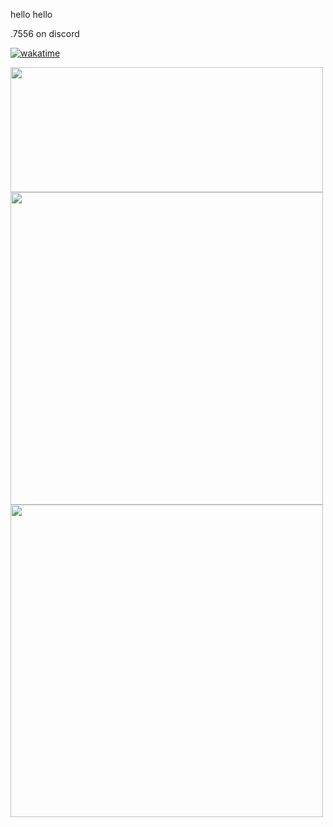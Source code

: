 hello hello

.7556 on discord

[![wakatime](https://wakatime.com/badge/user/031e2989-d7de-482e-b163-53be0a26f8aa.svg)](https://wakatime.com/@031e2989-d7de-482e-b163-53be0a26f8aa)

<a href="https://github.com/anuraghazra/github-readme-stats">
  <img align="center" width=500 height=200 src="https://github-readme-stats.vercel.app/api?username=DeCEll-1&show_icons=true&theme=radical&rank_icon=github&card_width=500" />
</a>
<br/>
<a href="https://github.com/anuraghazra/convoychat">
  <img align="center" width=500 src="https://github-readme-stats.vercel.app/api/top-langs/?username=DeCEll-1&layout=compact&exclude_repo=DeCEll-1.github.io,AngularOgreniyorum,ZEYTINYAG-SEVERIM,SecondBootstrapWebAppBootstrap,AnInterestingName,proje&size_weight=0.5&count_weight=0.5&langs_count=32&card_width=500"  />
</a>
<br/>
<a href="https://github.com/anuraghazra/convoychat">
  <img align="center" width=500  src="https://github-readme-stats.vercel.app/api/wakatime?username=DeCell"  />
</a>



<!---
DeCEll-1/DeCEll-1 is a ✨ special ✨ repository because its `README.md` (this file) appears on your GitHub profile.
You can click the Preview link to take a look at your changes.
--->
